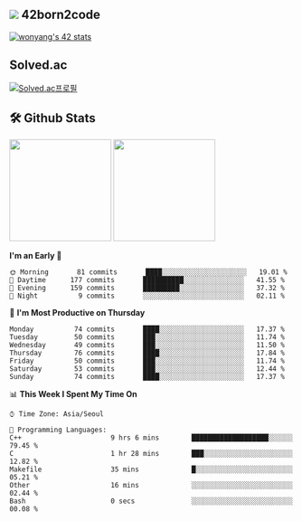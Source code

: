 
## <img src="https://img.shields.io/badge/-000000?style=flat&logo=42&logoColor=white"> 42born2code
[![wonyang's 42 stats](https://badge42.vercel.app/api/v2/cl5nhe5b6007809kydha7ht42/stats?cursusId=21&coalitionId=88)](https://profile.intra.42.fr/users/wonyang)

## Solved.ac
[![Solved.ac프로필](http://mazassumnida.wtf/api/v2/generate_badge?boj=bennyws)](https://solved.ac/bennyws)

## 🛠️ Github Stats
<p>
  <img height="180em" src="https://github-readme-stats-veggie-garden.vercel.app/api?username=gemstoneyang&show_icons=true&include_all_commits=true&bg_color=30,e96443,904e95&title_color=fff&text_color=fff">
  <img height="180em" src="https://github-readme-stats-veggie-garden.vercel.app/api/top-langs/?username=gemstoneyang&layout=compact&bg_color=30,e96443,904e95&title_color=fff&text_color=fff">
</p>

<!--START_SECTION:waka-->
**I'm an Early 🐤** 

```text
🌞 Morning       81 commits       ████░░░░░░░░░░░░░░░░░░░░░   19.01 % 
🌆 Daytime      177 commits       ██████████░░░░░░░░░░░░░░░   41.55 % 
🌃 Evening      159 commits       █████████░░░░░░░░░░░░░░░░   37.32 % 
🌙 Night          9 commits       ░░░░░░░░░░░░░░░░░░░░░░░░░   02.11 % 

```
📅 **I'm Most Productive on Thursday** 

```text
Monday          74 commits       ████░░░░░░░░░░░░░░░░░░░░░   17.37 % 
Tuesday         50 commits       ███░░░░░░░░░░░░░░░░░░░░░░   11.74 % 
Wednesday       49 commits       ███░░░░░░░░░░░░░░░░░░░░░░   11.50 % 
Thursday        76 commits       ████░░░░░░░░░░░░░░░░░░░░░   17.84 % 
Friday          50 commits       ███░░░░░░░░░░░░░░░░░░░░░░   11.74 % 
Saturday        53 commits       ███░░░░░░░░░░░░░░░░░░░░░░   12.44 % 
Sunday          74 commits       ████░░░░░░░░░░░░░░░░░░░░░   17.37 % 

```


📊 **This Week I Spent My Time On** 

```text
⌚︎ Time Zone: Asia/Seoul

💬 Programming Languages: 
C++                      9 hrs 6 mins        ███████████████████░░░░░░   79.45 % 
C                        1 hr 28 mins        ███░░░░░░░░░░░░░░░░░░░░░░   12.82 % 
Makefile                 35 mins             █░░░░░░░░░░░░░░░░░░░░░░░░   05.21 % 
Other                    16 mins             ░░░░░░░░░░░░░░░░░░░░░░░░░   02.44 % 
Bash                     0 secs              ░░░░░░░░░░░░░░░░░░░░░░░░░   00.08 % 

```


<!--END_SECTION:waka-->
